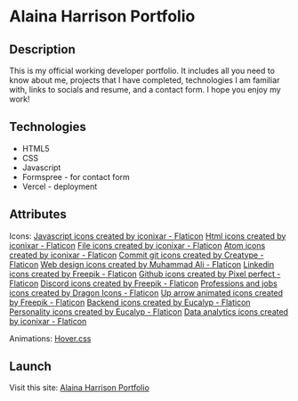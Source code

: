 # Alaina Harrison Portfolio

## Description
This is my official working developer portfolio. It includes all you need to know about me, projects that I have completed, technologies I am familiar with, links to socials and resume, and a contact form. I hope you enjoy my work!

## Technologies
- HTML5
- CSS
- Javascript
- Formspree - for contact form
- Vercel - deployment

## Attributes
Icons: 
<a href="https://www.flaticon.com/free-icons/javascript" title="javascript icons">Javascript icons created by iconixar - Flaticon</a>
<a href="https://www.flaticon.com/free-icons/html" title="html icons">Html icons created by iconixar - Flaticon</a>
<a href="https://www.flaticon.com/free-icons/file" title="file icons">File icons created by iconixar - Flaticon</a>
<a href="https://www.flaticon.com/free-icons/atom" title="atom icons">Atom icons created by iconixar - Flaticon</a>
<a href="https://www.flaticon.com/free-icons/commit-git" title="commit git icons">Commit git icons created by Creatype - Flaticon</a>
<a href="https://www.flaticon.com/free-icons/web-design" title="web design icons">Web design icons created by Muhammad Ali - Flaticon</a>
<a href="https://www.flaticon.com/free-icons/linkedin" title="linkedin icons">Linkedin icons created by Freepik - Flaticon</a>
<a href="https://www.flaticon.com/free-icons/github" title="github icons">Github icons created by Pixel perfect - Flaticon</a>
<a href="https://www.flaticon.com/free-icons/discord" title="discord icons">Discord icons created by Freepik - Flaticon</a>
<a href="https://www.flaticon.com/free-icons/professions-and-jobs" title="professions and jobs icons">Professions and jobs icons created by Dragon Icons - Flaticon</a>
<a href="https://www.flaticon.com/free-animated-icons/up-arrow" title="up arrow animated icons">Up arrow animated icons created by Freepik - Flaticon</a>
<a href="https://www.flaticon.com/free-icons/backend" title="backend icons">Backend icons created by Eucalyp - Flaticon</a>
<a href="https://www.flaticon.com/free-icons/personality" title="personality icons">Personality icons created by Eucalyp - Flaticon</a>
<a href="https://www.flaticon.com/free-icons/data-analytics" title="data analytics icons">Data analytics icons created by iconixar - Flaticon</a>

Animations:
[Hover.css](https://github.com/IanLunn/Hover)

## Launch
Visit this site: [Alaina Harrison Portfolio](https://alainaharrison-portfolio.vercel.app)
